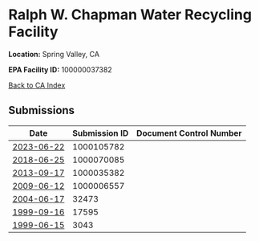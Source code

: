 # Ralph W. Chapman Water Recycling Facility

**Location:** Spring Valley, CA

**EPA Facility ID:** 100000037382

[Back to CA Index](../../index.md)

## Submissions

| Date | Submission ID | Document Control Number |
|------|--------------|-------------------------|
| [2023-06-22](submissions/1000105782.md) | 1000105782 |  |
| [2018-06-25](submissions/1000070085.md) | 1000070085 |  |
| [2013-09-17](submissions/1000035382.md) | 1000035382 |  |
| [2009-06-12](submissions/1000006557.md) | 1000006557 |  |
| [2004-06-17](submissions/32473.md) | 32473 |  |
| [1999-09-16](submissions/17595.md) | 17595 |  |
| [1999-06-15](submissions/3043.md) | 3043 |  |
